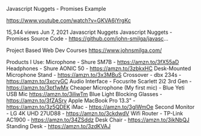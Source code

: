 

Javascript Nuggets - Promises Example

https://www.youtube.com/watch?v=GKVA6jYrgKc


15,344 views  Jun 7, 2021  Javascript Nuggets
Javascript Nuggets -  Promises
Source Code - https://github.com/john-smilga/javasc...


Project Based Web Dev Courses
https://www.johnsmilga.com/

Products I Use:
Microphone - Shure SM7B - https://amzn.to/3fX55aD
Headphones - Shure AONIC 50  -  https://amzn.to/3zbkxHC 
Desk-Mounted Microphone Stand - https://amzn.to/3x3MBuS 
Crossover - dbx 234s -  https://amzn.to/3xcryGC
Audio Interface - Focusrite Scarlett 2i2 3rd Gen - https://amzn.to/3pt1wMx 
Cheaper Microphone (My first mic) - Blue Yeti USB Mic  https://amzn.to/3iliwTm
Blue Light Blocking Glasses - https://amzn.to/3fZASrv
Apple MacBook Pro 13.3" - https://amzn.to/3z5QDEK 
iMac - https://amzn.to/3glWmOe
Second Monitor - LG 4K UHD 27UD88 - https://amzn.to/3ckdwdV 
Wifi Router - TP-Link AC1900 - https://amzn.to/34ZSddz
Desk Chair - https://amzn.to/3ikNbQJ 
Standing Desk - https://amzn.to/3zdKVAJ
